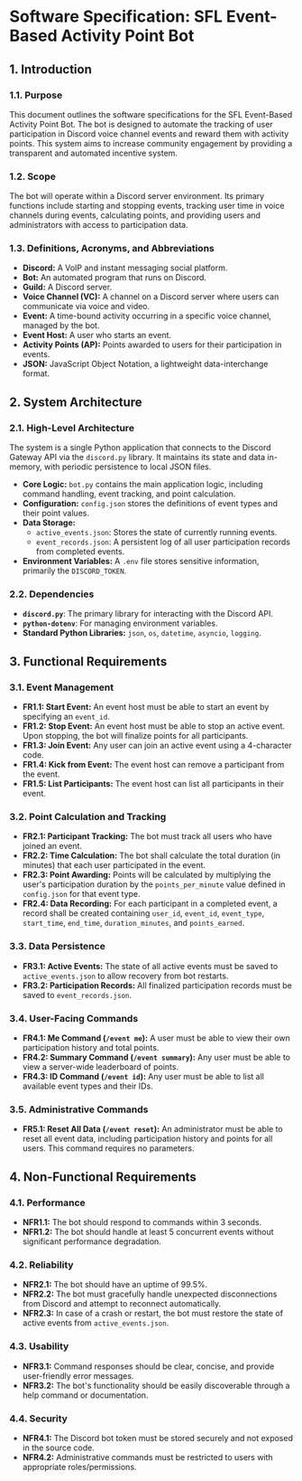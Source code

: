 # Software Specification: SFL Event-Based Activity Point Bot

## 1. Introduction

### 1.1. Purpose
This document outlines the software specifications for the SFL Event-Based Activity Point Bot. The bot is designed to automate the tracking of user participation in Discord voice channel events and reward them with activity points. This system aims to increase community engagement by providing a transparent and automated incentive system.

### 1.2. Scope
The bot will operate within a Discord server environment. Its primary functions include starting and stopping events, tracking user time in voice channels during events, calculating points, and providing users and administrators with access to participation data.

### 1.3. Definitions, Acronyms, and Abbreviations
- **Discord:** A VoIP and instant messaging social platform.
- **Bot:** An automated program that runs on Discord.
- **Guild:** A Discord server.
- **Voice Channel (VC):** A channel on a Discord server where users can communicate via voice and video.
- **Event:** A time-bound activity occurring in a specific voice channel, managed by the bot.
- **Event Host:** A user who starts an event.
- **Activity Points (AP):** Points awarded to users for their participation in events.
- **JSON:** JavaScript Object Notation, a lightweight data-interchange format.

## 2. System Architecture

### 2.1. High-Level Architecture
The system is a single Python application that connects to the Discord Gateway API via the `discord.py` library. It maintains its state and data in-memory, with periodic persistence to local JSON files.

- **Core Logic:** `bot.py` contains the main application logic, including command handling, event tracking, and point calculation.
- **Configuration:** `config.json` stores the definitions of event types and their point values.
- **Data Storage:**
    - `active_events.json`: Stores the state of currently running events.
    - `event_records.json`: A persistent log of all user participation records from completed events.
- **Environment Variables:** A `.env` file stores sensitive information, primarily the `DISCORD_TOKEN`.

### 2.2. Dependencies
- **`discord.py`**: The primary library for interacting with the Discord API.
- **`python-dotenv`**: For managing environment variables.
- **Standard Python Libraries:** `json`, `os`, `datetime`, `asyncio`, `logging`.

## 3. Functional Requirements

### 3.1. Event Management
- **FR1.1: Start Event:** An event host must be able to start an event by specifying an `event_id`.
- **FR1.2: Stop Event:** An event host must be able to stop an active event. Upon stopping, the bot will finalize points for all participants.
- **FR1.3: Join Event:** Any user can join an active event using a 4-character code.
- **FR1.4: Kick from Event:** The event host can remove a participant from the event.
- **FR1.5: List Participants:** The event host can list all participants in their event.

### 3.2. Point Calculation and Tracking
- **FR2.1: Participant Tracking:** The bot must track all users who have joined an event.
- **FR2.2: Time Calculation:** The bot shall calculate the total duration (in minutes) that each user participated in the event.
- **FR2.3: Point Awarding:** Points will be calculated by multiplying the user's participation duration by the `points_per_minute` value defined in `config.json` for that event type.
- **FR2.4: Data Recording:** For each participant in a completed event, a record shall be created containing `user_id`, `event_id`, `event_type`, `start_time`, `end_time`, `duration_minutes`, and `points_earned`.

### 3.3. Data Persistence
- **FR3.1: Active Events:** The state of all active events must be saved to `active_events.json` to allow recovery from bot restarts.
- **FR3.2: Participation Records:** All finalized participation records must be saved to `event_records.json`.

### 3.4. User-Facing Commands
- **FR4.1: Me Command (`/event me`):** A user must be able to view their own participation history and total points.
- **FR4.2: Summary Command (`/event summary`):** Any user must be able to view a server-wide leaderboard of points.
- **FR4.3: ID Command (`/event id`):** Any user must be able to list all available event types and their IDs.

### 3.5. Administrative Commands
- **FR5.1: Reset All Data (`/event reset`):** An administrator must be able to reset all event data, including participation history and points for all users. This command requires no parameters.

## 4. Non-Functional Requirements

### 4.1. Performance
- **NFR1.1:** The bot should respond to commands within 3 seconds.
- **NFR1.2:** The bot should handle at least 5 concurrent events without significant performance degradation.

### 4.2. Reliability
- **NFR2.1:** The bot should have an uptime of 99.5%.
- **NFR2.2:** The bot must gracefully handle unexpected disconnections from Discord and attempt to reconnect automatically.
- **NFR2.3:** In case of a crash or restart, the bot must restore the state of active events from `active_events.json`.

### 4.3. Usability
- **NFR3.1:** Command responses should be clear, concise, and provide user-friendly error messages.
- **NFR3.2:** The bot's functionality should be easily discoverable through a help command or documentation.

### 4.4. Security
- **NFR4.1:** The Discord bot token must be stored securely and not exposed in the source code.
- **NFR4.2:** Administrative commands must be restricted to users with appropriate roles/permissions.

